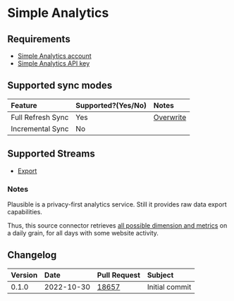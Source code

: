 # Simple Analytics

## Requirements

- [Simple Analytics account](https://simpleanalytics.com)
- [Simple Analytics API key](https://simpleanalytics.com/account)

## Supported sync modes

| Feature           | Supported?\(Yes/No\) | Notes                                                                                          |
| :---------------- | :------------------- | :--------------------------------------------------------------------------------------------- |
| Full Refresh Sync | Yes                  | [Overwrite](https://docs.airbyte.com/understanding-airbyte/connections/full-refresh-overwrite) |
| Incremental Sync  | No                   |                                                                                                |

## Supported Streams

- [Export](https://docs.simpleanalytics.com/api/export-data-points)

### Notes

Plausible is a privacy-first analytics service. Still it provides raw data export capabilities.

Thus, this source connector retrieves [all possible dimension and metrics](https://docs.simpleanalytics.com/api/export-data-points) on a daily grain, for all days with some website activity.

## Changelog

| Version | Date       | Pull Request                                             | Subject        |
| :------ | :--------- | :------------------------------------------------------- | :------------- |
| 0.1.0   | 2022-10-30 | [18657](https://github.com/airbytehq/airbyte/pull/18657) | Initial commit |
